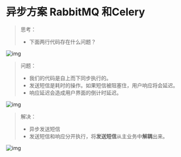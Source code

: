 # 异步方案 RabbitMQ 和Celery

> 思考：
>
> - 下面两行代码存在什么问题？

![img](images/26celery问题分析.png)

> 问题：
>
> - 我们的代码是自上而下同步执行的。
> - 发送短信是耗时的操作。如果短信被阻塞住，用户响应将会延迟。
> - 响应延迟会造成用户界面的倒计时延迟。

![img](images/35发送短信代码同步执行.png)

> 解决：
>
> - 异步发送短信
> - 发送短信和响应分开执行，将**发送短信**从主业务中**解耦**出来。

![img](images/36发送短信解耦.png)